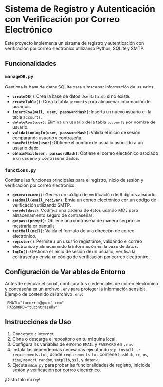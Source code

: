 # Sistema de Registro y Autenticación con Verificación por Correo Electrónico

Este proyecto implementa un sistema de registro y autenticación con verificación por correo electrónico utilizando Python, SQLite y SMTP.

## Funcionalidades

### `manageDB.py`

Gestiona la base de datos SQLite para almacenar información de usuarios.

- **`createDB()`**: Crea la base de datos `UserData.db` si no existe.
- **`createTable()`**: Crea la tabla `accounts` para almacenar información de usuarios.
- **`insertRow(mail, user, passwordHash)`**: Inserta un nuevo usuario en la tabla `accounts`.
- **`deleteRow(user)`**: Elimina un usuario de la tabla `accounts` por nombre de usuario.
- **`validationLogIn(user, passwordHash)`**: Valida el inicio de sesión comparando usuario y contraseña.
- **`namePetition(user)`**: Obtiene el nombre de usuario asociado a un usuario dado.
- **`obtainMail(user, passwordHash)`**: Obtiene el correo electrónico asociado a un usuario y contraseña dados.

### `functions.py`

Contiene las funciones principales para el registro, inicio de sesión y verificación por correo electrónico.

- **`generateCode()`**: Genera un código de verificación de 6 dígitos aleatorio.
- **`sendmail(email_reciver)`**: Envía un correo electrónico con un código de verificación utilizando SMTP.
- **`encode(data)`**: Codifica una cadena de datos usando MD5 para almacenamiento seguro de contraseñas.
- **`getpass(prompt)`**: Obtiene una contraseña de manera segura sin mostrarla en pantalla.
- **`testMail(mail)`**: Valida el formato de una dirección de correo electrónico.
- **`register()`**: Permite a un usuario registrarse, validando el correo electrónico y almacenando la información en la base de datos.
- **`logIn()`**: Gestiona el inicio de sesión de un usuario, verifica la contraseña y envía un código de verificación por correo electrónico.

## Configuración de Variables de Entorno

Antes de ejecutar el script, configura tus credenciales de correo electrónico y contraseña en un archivo `.env` para proteger la información sensible. Ejemplo de contenido del archivo `.env`:

     EMAIL="tucorreo@gmail.com"
     PASSWORD="tucontraseña"

## Instrucciones de Uso

1. Conectate a internet.
2. Clona o descarga el repositorio en tu máquina local.
3. Configura las variables de entorno `EMAIL` y `PASSWORD` en `.env`.
4. Instala las dependencias necesarias ejecutando `pip install -r requirements.txt`, donde `requirements.txt` contiene `hashlib`, `re`, `os`, `time`, `msvcrt`, `random`, `smtplib`, `ssl`, y `dotenv`.
5. Ejecuta `main.py` para probar las funcionalidades de registro, inicio de sesión y verificación por correo electrónico.

¡Disfrutalo mi rey!

